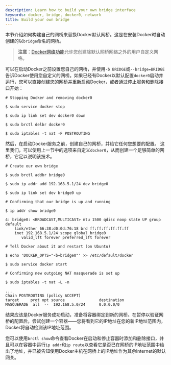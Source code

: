 ```yaml
---
description: Learn how to build your own bridge interface
keywords: docker, bridge, docker0, network
title: Build your own bridge
---
```


本节介绍如何构建自己的网桥来替换Docker默认网桥。这是在安装Docker时自动创建的以`bridge`命名的网桥。

> **注意**：[Docker网络功能](../index.md)允许您创建除默认网桥网络之外的用户自定义网络。

可以在启动Docker之前设置您自己的网桥，并使用`-b BRIDGE`或`--bridge=BRIDGE`告诉Docker使用您自定义的网桥。如果已经有Docker以默认配置`docker0`启动并运行，您可以直接创建您的网桥并重新启动Docker，或者通过停止服务和删除接口开始：

```
# Stopping Docker and removing docker0

$ sudo service docker stop

$ sudo ip link set dev docker0 down

$ sudo brctl delbr docker0

$ sudo iptables -t nat -F POSTROUTING
```

然后，在启动Docker服务之前，创建自己的网桥，并给它任何您想要的配置。 这里我们，可以使用上一节中的选项来自定义`docker0`，从而创建一个足够简单的网桥，它足以说明该技术。

```
# Create our own bridge

$ sudo brctl addbr bridge0

$ sudo ip addr add 192.168.5.1/24 dev bridge0

$ sudo ip link set dev bridge0 up

# Confirming that our bridge is up and running

$ ip addr show bridge0

4: bridge0: <BROADCAST,MULTICAST> mtu 1500 qdisc noop state UP group default
    link/ether 66:38:d0:0d:76:18 brd ff:ff:ff:ff:ff:ff
    inet 192.168.5.1/24 scope global bridge0
       valid_lft forever preferred_lft forever

# Tell Docker about it and restart (on Ubuntu)

$ echo 'DOCKER_OPTS="-b=bridge0"' >> /etc/default/docker

$ sudo service docker start

# Confirming new outgoing NAT masquerade is set up

$ sudo iptables -t nat -L -n

...
Chain POSTROUTING (policy ACCEPT)
target     prot opt source               destination
MASQUERADE  all  --  192.168.5.0/24      0.0.0.0/0
```

结果应该是Docker服务成功启动，准备将容器绑定到新的网桥。在暂停以验证网桥的配置后，尝试创建一个容器——您将看到它的IP地址在您的新IP地址范围内，Docker将自动检测该IP地址范围。

您可以使用`brctl show`命令查看Docker在启动和停止容器时添加和删除接口，并且可以在容器中运行`ip addr`和`ip route`以查看它是否已在网桥的IP地址范围中给出了地址，并已被告知使用Docker主机在网桥上的IP地址作为其余Internet的默认网关。
